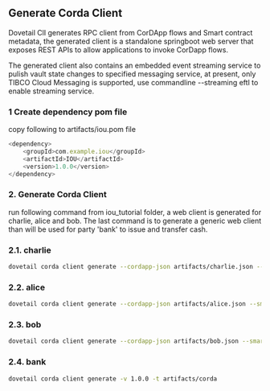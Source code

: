 ## Generate Corda Client

Dovetail ClI generates RPC client from CorDApp flows and Smart contract metadata, the generated client is a standalone springboot web server that exposes REST APIs to allow applications to invoke CorDapp flows.

The generated client also contains an embedded event streaming service to pulish vault state changes to specified messaging service, at present, only TIBCO Cloud Messaging is supported, use commandline --streaming eftl to enable streaming service. 

### 1 Create dependency pom file

copy following to artifacts/iou.pom file

```javascript
<dependency>
    <groupId>com.example.iou</groupId>
    <artifactId>IOU</artifactId>
    <version>1.0.0</version>
</dependency>
```

### 2. Generate Corda Client

run following command from iou_tutorial folder, a web client is generated for charlie, alice and bob. The last command is to generate a generic web client than will be used for party 'bank' to issue and transfer cash.

### 2.1. charlie

```bash
dovetail corda client generate --cordapp-json artifacts/charlie.json --smartcontract-json artifacts/IOU.json -v 1.0.0 -t artifacts/corda --cordapp-ns com.charlie.iou.flows --dependency-file artifacts/iou.pom --streaming none
```

### 2.2. alice
```bash
dovetail corda client generate --cordapp-json artifacts/alice.json --smartcontract-json artifacts/IOU.json -v 1.0.0 -t artifacts/corda --cordapp-ns com.alice.iou.flows --dependency-file artifacts/iou.pom --streaming none
```

### 2.3. bob
```bash
dovetail corda client generate --cordapp-json artifacts/bob.json --smartcontract-json artifacts/IOU.json -v 1.0.0 -t artifacts/corda --cordapp-ns com.bob.iou.flows --dependency-file artifacts/iou.pom --streaming none
```

### 2.4. bank
```bash
dovetail corda client generate -v 1.0.0 -t artifacts/corda
```